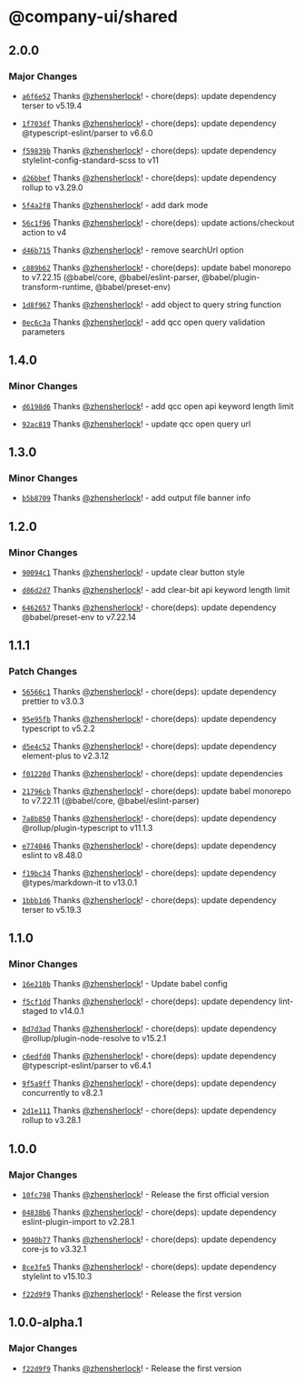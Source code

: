 # @company-ui/shared

## 2.0.0

### Major Changes

- [`a6f6e52`](https://github.com/company-ui/company-ui/commit/a6f6e5271ca50191d92682f3600059251708e433) Thanks [@zhensherlock](https://github.com/zhensherlock)! - chore(deps): update dependency terser to v5.19.4

- [`1f703df`](https://github.com/company-ui/company-ui/commit/1f703df2618edd0a7df9edb8ce80ab77dd0b5cf3) Thanks [@zhensherlock](https://github.com/zhensherlock)! - chore(deps): update dependency @typescript-eslint/parser to v6.6.0

- [`f59839b`](https://github.com/company-ui/company-ui/commit/f59839b9d16d04922f5264250100e9465449ecb7) Thanks [@zhensherlock](https://github.com/zhensherlock)! - chore(deps): update dependency stylelint-config-standard-scss to v11

- [`d26bbef`](https://github.com/company-ui/company-ui/commit/d26bbef4449d5e97a9ae02168eae6dfffa984c3a) Thanks [@zhensherlock](https://github.com/zhensherlock)! - chore(deps): update dependency rollup to v3.29.0

- [`5f4a2f8`](https://github.com/company-ui/company-ui/commit/5f4a2f88f434ddd0998613106abe5e40ab4d012e) Thanks [@zhensherlock](https://github.com/zhensherlock)! - add dark mode

- [`56c1f96`](https://github.com/company-ui/company-ui/commit/56c1f962c7f1da705bc3155b7a0fae3bcd640102) Thanks [@zhensherlock](https://github.com/zhensherlock)! - chore(deps): update actions/checkout action to v4

- [`d46b715`](https://github.com/company-ui/company-ui/commit/d46b715d7ac472c7cd1378e5a50276a09f6ed5ab) Thanks [@zhensherlock](https://github.com/zhensherlock)! - remove searchUrl option

- [`c889b62`](https://github.com/company-ui/company-ui/commit/c889b622eb52a15b835f029a0247b6d02a7edd4b) Thanks [@zhensherlock](https://github.com/zhensherlock)! - chore(deps): update babel monorepo to v7.22.15 (@babel/core, @babel/eslint-parser, @babel/plugin-transform-runtime, @babel/preset-env)

- [`1d8f967`](https://github.com/company-ui/company-ui/commit/1d8f9674a06386b1cd0ddfe7da005d0d4d444c23) Thanks [@zhensherlock](https://github.com/zhensherlock)! - add object to query string function

- [`0ec6c3a`](https://github.com/company-ui/company-ui/commit/0ec6c3a291adb316418416f360e244f768a3a03e) Thanks [@zhensherlock](https://github.com/zhensherlock)! - add qcc open query validation parameters

## 1.4.0

### Minor Changes

- [`d6198d6`](https://github.com/company-ui/company-ui/commit/d6198d6be183a73b363b2e9813affcc6dbe4f41d) Thanks [@zhensherlock](https://github.com/zhensherlock)! - add qcc open api keyword length limit

- [`92ac819`](https://github.com/company-ui/company-ui/commit/92ac819958a01b2f65162c8d30425fabf6099b54) Thanks [@zhensherlock](https://github.com/zhensherlock)! - update qcc open query url

## 1.3.0

### Minor Changes

- [`b5b8709`](https://github.com/company-ui/company-ui/commit/b5b8709162cccc2212620cd0a9d21f0e37078544) Thanks [@zhensherlock](https://github.com/zhensherlock)! - add output file banner info

## 1.2.0

### Minor Changes

- [`90094c1`](https://github.com/company-ui/company-ui/commit/90094c16a3d4250f68b42364258f3144a0605be4) Thanks [@zhensherlock](https://github.com/zhensherlock)! - update clear button style

- [`d86d2d7`](https://github.com/company-ui/company-ui/commit/d86d2d774de24c95da53f4b6a03bada5a2879d17) Thanks [@zhensherlock](https://github.com/zhensherlock)! - add clear-bit api keyword length limit

- [`6462657`](https://github.com/company-ui/company-ui/commit/6462657e90be8cecb2ec63d65c5ce6e6e59f2409) Thanks [@zhensherlock](https://github.com/zhensherlock)! - chore(deps): update dependency @babel/preset-env to v7.22.14

## 1.1.1

### Patch Changes

- [`56566c1`](https://github.com/company-ui/company-ui/commit/56566c1c6261b377e962711c0fa1b29a52089530) Thanks [@zhensherlock](https://github.com/zhensherlock)! - chore(deps): update dependency prettier to v3.0.3

- [`95e95fb`](https://github.com/company-ui/company-ui/commit/95e95fb3821554bbd677e6d4477c67fee51bd77b) Thanks [@zhensherlock](https://github.com/zhensherlock)! - chore(deps): update dependency typescript to v5.2.2

- [`d5e4c52`](https://github.com/company-ui/company-ui/commit/d5e4c52442475ec4ec30802c651556ee5691ec96) Thanks [@zhensherlock](https://github.com/zhensherlock)! - chore(deps): update dependency element-plus to v2.3.12

- [`f01220d`](https://github.com/company-ui/company-ui/commit/f01220dfb281340d3ad84fc1a3d130e182a368f8) Thanks [@zhensherlock](https://github.com/zhensherlock)! - chore(deps): update dependencies

- [`21796cb`](https://github.com/company-ui/company-ui/commit/21796cb1e62af055838ac32ae3740a6927198778) Thanks [@zhensherlock](https://github.com/zhensherlock)! - chore(deps): update babel monorepo to v7.22.11 (@babel/core, @babel/eslint-parser)

- [`7a8b850`](https://github.com/company-ui/company-ui/commit/7a8b850c412ab5f30fadfbc33e4b510e93e25390) Thanks [@zhensherlock](https://github.com/zhensherlock)! - chore(deps): update dependency @rollup/plugin-typescript to v11.1.3

- [`e774046`](https://github.com/company-ui/company-ui/commit/e7740461a38c1615bc754ad2437ec0f20d45b245) Thanks [@zhensherlock](https://github.com/zhensherlock)! - chore(deps): update dependency eslint to v8.48.0

- [`f19bc34`](https://github.com/company-ui/company-ui/commit/f19bc34f569f91587229718b5121408d3cf22dbb) Thanks [@zhensherlock](https://github.com/zhensherlock)! - chore(deps): update dependency @types/markdown-it to v13.0.1

- [`1bbb1d6`](https://github.com/company-ui/company-ui/commit/1bbb1d68160efb9945240b058193d8aa674d8456) Thanks [@zhensherlock](https://github.com/zhensherlock)! - chore(deps): update dependency terser to v5.19.3

## 1.1.0

### Minor Changes

- [`16e210b`](https://github.com/company-ui/company-ui/commit/16e210b407638cc8bd0f792aaa781cf00cdae187) Thanks [@zhensherlock](https://github.com/zhensherlock)! - Update babel config

- [`f5cf1dd`](https://github.com/company-ui/company-ui/commit/f5cf1dd09eb5c2ef90360cb2bc10b3022639f330) Thanks [@zhensherlock](https://github.com/zhensherlock)! - chore(deps): update dependency lint-staged to v14.0.1

- [`8d7d3ad`](https://github.com/company-ui/company-ui/commit/8d7d3ad49dcd9d7fa1f1a0ac78403aa6248cfb97) Thanks [@zhensherlock](https://github.com/zhensherlock)! - chore(deps): update dependency @rollup/plugin-node-resolve to v15.2.1

- [`c6edfd0`](https://github.com/company-ui/company-ui/commit/c6edfd0aa2cf7a28140c5045704ae79b2c127b8b) Thanks [@zhensherlock](https://github.com/zhensherlock)! - chore(deps): update dependency @typescript-eslint/parser to v6.4.1

- [`9f5a9ff`](https://github.com/company-ui/company-ui/commit/9f5a9ff08670115166c5918ea494a43e6a179f4b) Thanks [@zhensherlock](https://github.com/zhensherlock)! - chore(deps): update dependency concurrently to v8.2.1

- [`2d1e111`](https://github.com/company-ui/company-ui/commit/2d1e11146104c02095f2406d51e6a830f4d904c4) Thanks [@zhensherlock](https://github.com/zhensherlock)! - chore(deps): update dependency rollup to v3.28.1

## 1.0.0

### Major Changes

- [`10fc798`](https://github.com/company-ui/company-ui/commit/10fc7988376bb8d25c9c9c989f123a47ca815318) Thanks [@zhensherlock](https://github.com/zhensherlock)! - Release the first official version

- [`04838b6`](https://github.com/company-ui/company-ui/commit/04838b601ef2588cf4fed4241369dda703d326d6) Thanks [@zhensherlock](https://github.com/zhensherlock)! - chore(deps): update dependency eslint-plugin-import to v2.28.1

- [`9040b77`](https://github.com/company-ui/company-ui/commit/9040b77cc3b3a126711c0f100c90db8d335ca58a) Thanks [@zhensherlock](https://github.com/zhensherlock)! - chore(deps): update dependency core-js to v3.32.1

- [`8ce3fe5`](https://github.com/company-ui/company-ui/commit/8ce3fe56ff715ee1ffa16ba7861f082a7a3da7a9) Thanks [@zhensherlock](https://github.com/zhensherlock)! - chore(deps): update dependency stylelint to v15.10.3

- [`f22d9f9`](https://github.com/company-ui/company-ui/commit/f22d9f97dd4ecc420cc2d0aa93dbe444661787fc) Thanks [@zhensherlock](https://github.com/zhensherlock)! - Release the first version

## 1.0.0-alpha.1

### Major Changes

- [`f22d9f9`](https://github.com/company-ui/company-ui/commit/f22d9f97dd4ecc420cc2d0aa93dbe444661787fc) Thanks [@zhensherlock](https://github.com/zhensherlock)! - Release the first version
